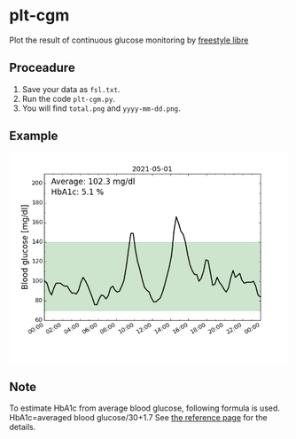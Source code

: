# plt-cgm
Plot the result of continuous glucose monitoring by [freestyle libre](https://www.freestyle.abbott/)

## Proceadure

1. Save your data as `fsl.txt`.
2. Run the code `plt-cgm.py`.
3. You will find `total.png` and `yyyy-mm-dd.png`.

## Example

![Sample](/img/sample.png)

## Note

To estimate HbA1c from average blood glucose, following formula is used.  
HbA1c=averaged blood glucose/30+1.7
See [the reference page](http://koujiebe.blog95.fc2.com/blog-entry-838.html) for the details.
